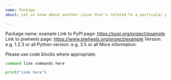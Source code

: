 ```yaml
---
name: Package
about: Let us know about another issue that's related to a particular package in piwheels

---
```


Package name: example
Link to PyPI page: https://pypi.org/project/example
Link to piwheels page: https://www.piwheels.org/project/example
Version: e.g. 1.2.3 or all
Python version: e.g. 3.5 or all
More information:

Please use code blocks where appropriate:

```bash
command line commands here
```

```python
print("code here")
```
